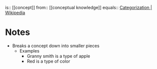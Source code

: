 is:: [[concept]]
from:: [[conceptual knowledge]]
equals:: [Categorization | Wikipedia](https://en.wikipedia.org/wiki/Categorization)

# Notes
- Breaks a concept down into smaller pieces
	- Examples
		- Granny smith is a type of apple
		- Red is a type of color

